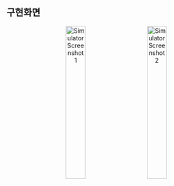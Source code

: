 ## 구현화면 
<p align="center">
  <img src="https://github.com/jinseung0327/Collect-Data/assets/127307160/60147fad-bf5b-4299-8050-5377c0c36b5b" alt="Simulator Screenshot 1" style="width: 30%;"/>
  &nbsp; &nbsp; &nbsp; &nbsp;
  <img src="https://github.com/jinseung0327/Collect-Data/assets/127307160/66d241da-304d-443e-b759-6c5a1ed3c838" alt="Simulator Screenshot 2" style="width: 30%;"/>
</p>
